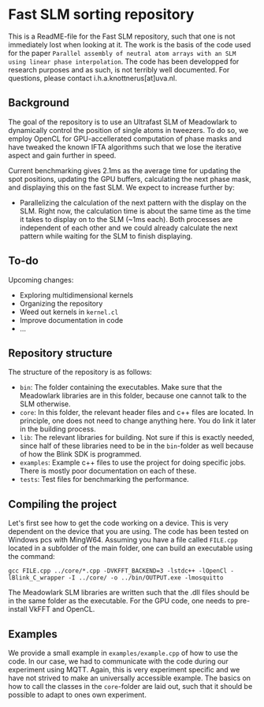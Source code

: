 # Fast SLM sorting repository
This is a ReadME-file for the Fast SLM repository, such that one is not immediately lost when looking at it. The work is the basis of the code used for the paper `Parallel assembly of neutral atom arrays with an SLM using linear phase interpolation`. The code has been developped for research purposes and as such, is not terribly well documented. For questions, please contact i.h.a.knottnerus[at]uva.nl.

## Background
The goal of the repository is to use an Ultrafast SLM of Meadowlark to dynamically control the position of single atoms in tweezers. To do so, we employ OpenCL for GPU-accellerated computation of phase masks and have tweaked the known IFTA algorithms such that we lose the iterative aspect and gain further in speed. 

Current benchmarking gives 2.1ms as the average time for updating the spot positions, updating the GPU buffers, calculating the next phase mask, and displaying this on the fast SLM. We expect to increase further by:
* Parallelizing the calculation of the next pattern with the display on the SLM. Right now, the calculation time is about the same time as the time it takes to display on to the SLM (~1ms each). Both processes are independent of each other and we could already calculate the next pattern while waiting for the SLM to finish displaying. 

## To-do
Upcoming changes:
* Exploring multidimensional kernels
* Organizing the repository
* Weed out kernels in `kernel.cl`
* Improve documentation in code
* ...

## Repository structure
The structure of the repository is as follows:
* `bin`: The folder containing the executables. Make sure that the Meadowlark libraries are in this folder, because one cannot talk to the SLM otherwise.
* `core`: In this folder, the relevant header files and c++ files are located. In principle, one does not need to change anything here. You do link it later in the building process.
* `lib`: The relevant libraries for building. Not sure if this is exactly needed, since half of these libraries need to be in the `bin`-folder as well because of how the Blink SDK is programmed.
* `examples`: Example c++ files to use the project for doing specific jobs. There is mostly poor documentation on each of these.
* `tests`: Test files for benchmarking the performance.

## Compiling the project
Let's first see how to get the code working on a device. This is very dependent on the device that you are using. The code has been tested on Windows pcs with MingW64. Assuming you have a file called `FILE.cpp` located in a subfolder of the main folder, one can build an executable using the command:
```
gcc FILE.cpp ../core/*.cpp -DVKFFT_BACKEND=3 -lstdc++ -lOpenCl -lBlink_C_wrapper -I ../core/ -o ../bin/OUTPUT.exe -lmosquitto
```

The Meadowlark SLM libraries are written such that the .dll files should be in the same folder as the executable. For the GPU code, one needs to pre-install VkFFT and OpenCL.

## Examples
We provide a small example in `examples/example.cpp` of how to use the code. In our case, we had to communicate with the code during our experiment using MQTT. Again, this is very experiment specific and we have not strived to make an universally accessible example. The basics on how to call the classes in the `core`-folder are laid out, such that it should be possible to adapt to ones own experiment.